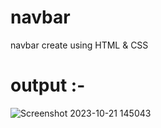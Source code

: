 # navbar
 navbar create using HTML & CSS
 # output :-
  ![Screenshot 2023-10-21 145043](https://github.com/SAHILRATHO/navbar/assets/144763172/a7916d4d-13eb-4542-93c8-43442b005694)
